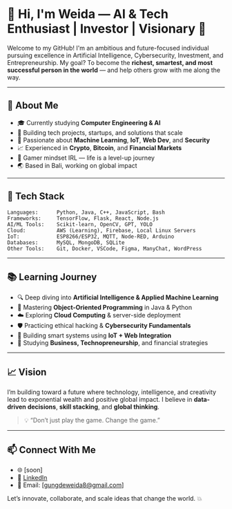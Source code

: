 # 👋 Hi, I'm Weida — AI & Tech Enthusiast | Investor | Visionary 🚀

Welcome to my GitHub! I'm an ambitious and future-focused individual pursuing excellence in Artificial Intelligence, Cybersecurity, Investment, and Entrepreneurship. My goal? To become the **richest, smartest, and most successful person in the world** — and help others grow with me along the way.

---

## 🚀 About Me

- 🎓 Currently studying **Computer Engineering & AI**
- 💼 Building tech projects, startups, and solutions that scale
- 🧠 Passionate about **Machine Learning**, **IoT**, **Web Dev**, and **Security**
- 📈 Experienced in **Crypto**, **Bitcoin**, and **Financial Markets**
- 🧩 Gamer mindset IRL — life is a level-up journey
- 🌏 Based in Bali, working on global impact

---

## 🧠 Tech Stack

```
Languages:      Python, Java, C++, JavaScript, Bash  
Frameworks:     TensorFlow, Flask, React, Node.js  
AI/ML Tools:    Scikit-learn, OpenCV, GPT, YOLO  
Cloud:          AWS (Learning), Firebase, Local Linux Servers  
IoT:            ESP8266/ESP32, MQTT, Node-RED, Arduino  
Databases:      MySQL, MongoDB, SQLite  
Other Tools:    Git, Docker, VSCode, Figma, ManyChat, WordPress
```

---

## 📚 Learning Journey

- 🔍 Deep diving into **Artificial Intelligence & Applied Machine Learning**
- 🧠 Mastering **Object-Oriented Programming** in Java & Python
- ☁️ Exploring **Cloud Computing** & server-side deployment
- 🛡️ Practicing ethical hacking & **Cybersecurity Fundamentals**
- 🤖 Building smart systems using **IoT + Web Integration**
- 🎯 Studying **Business, Technopreneurship**, and financial strategies

---

## 📈 Vision

I’m building toward a future where technology, intelligence, and creativity lead to exponential wealth and positive global impact. I believe in **data-driven decisions**, **skill stacking**, and **global thinking**.

> 💡 “Don’t just play the game. Change the game.”

---

## 📫 Connect With Me

- 🌐 [soon]
- 💼 [LinkedIn](https://www.linkedin.com/in/agungweida/)
- 📩 Email: [gungdeweida8@gmail.com]

Let’s innovate, collaborate, and scale ideas that change the world. 💥
